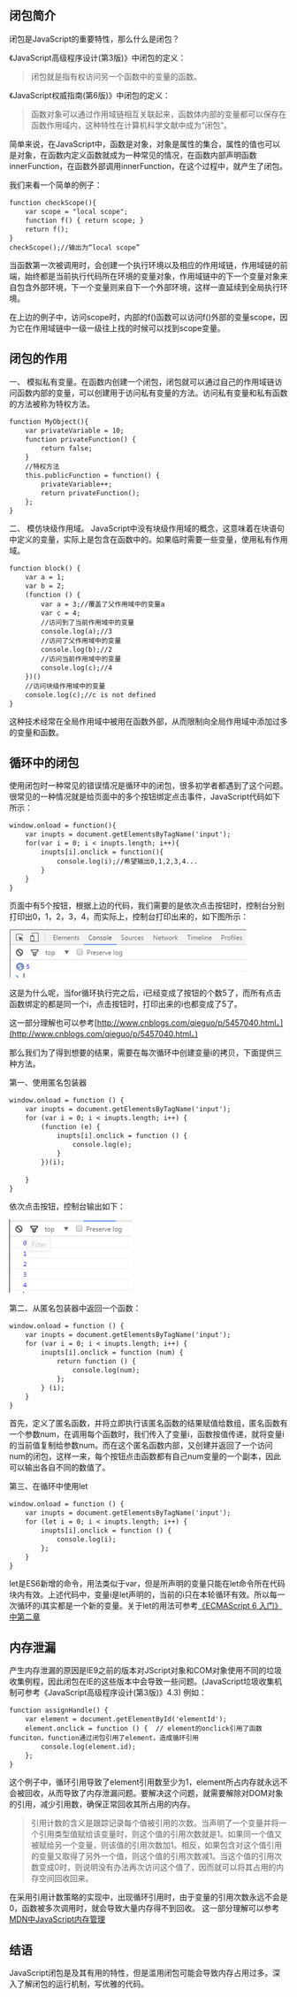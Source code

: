 ## 闭包简介
闭包是JavaScript的重要特性，那么什么是闭包？  

《JavaScript高级程序设计(第3版)》中闭包的定义：
>闭包就是指有权访问另一个函数中的变量的函数。  

《JavaScript权威指南(第6版)》中闭包的定义：
>函数对象可以通过作用域链相互关联起来，函数体内部的变量都可以保存在函数作用域内，这种特性在计算机科学文献中成为“闭包”。

简单来说，在JavaScript中，函数是对象，对象是属性的集合，属性的值也可以是对象，在函数内定义函数就成为一种常见的情况，在函数内部声明函数innerFunction，在函数外部调用innerFunction，在这个过程中，就产生了闭包。

我们来看一个简单的例子：
```
function checkScope(){
    var scope = "local scope";
    function f() { return scope; }
    return f();
}
checkScope();//输出为“local scope”
```
当函数第一次被调用时，会创建一个执行环境以及相应的作用域链，作用域链的前端，始终都是当前执行代码所在环境的变量对象，作用域链中的下一个变量对象来自包含外部环境，下一个变量则来自下一个外部环境，这样一直延续到全局执行环境。

在上边的例子中，访问scope时，内部的f()函数可以访问f()外部的变量scope，因为它在作用域链中一级一级往上找的时候可以找到scope变量。


## 闭包的作用
一、 模拟私有变量。在函数内创建一个闭包，闭包就可以通过自己的作用域链访问函数内部的变量，可以创建用于访问私有变量的方法。访问私有变量和私有函数的方法被称为特权方法。

```
function MyObject(){
    var privateVariable = 10;
    function privateFunction() {
        return false;
    }
    //特权方法
    this.publicFunction = function() {
        privateVariable++;
        return privateFunction();
    };
}
```
二、 模仿块级作用域。
JavaScript中没有块级作用域的概念，这意味着在块语句中定义的变量，实际上是包含在函数中的。如果临时需要一些变量，使用私有作用域。
```
function block() {
    var a = 1;
    var b = 2;
    (function () {
        var a = 3;//覆盖了父作用域中的变量a
        var c = 4;
        //访问到了当前作用域中的变量
        console.log(a);//3
        //访问了父作用域中的变量
        console.log(b);//2
        //访问当前作用域中的变量
        console.log(c);//4
    })()
    //访问块级作用域中的变量
    console.log(c);//c is not defined
}
```

这种技术经常在全局作用域中被用在函数外部，从而限制向全局作用域中添加过多的变量和函数。

## 循环中的闭包
使用闭包时一种常见的错误情况是循环中的闭包，很多初学者都遇到了这个问题。很常见的一种情况就是给页面中的多个按钮绑定点击事件，JavaScript代码如下所示：
```
window.onload = function(){
    var inupts = document.getElementsByTagName('input');
    for(var i = 0; i < inupts.length; i++){
        inupts[i].onclick = function(){
            console.log(i);//希望输出0,1,2,3,4...
        }
    }
}
```
页面中有5个按钮，根据上边的代码，我们需要的是依次点击按钮时，控制台分别打印出0，1，2，3，4，而实际上，控制台打印出来的，如下图所示：

![](/images/2017030601.png)

这是为什么呢，当for循环执行完之后，i已经变成了按钮的个数5了，而所有点击函数绑定的都是同一个i，点击按钮时，打印出来的i也都变成了5了。

这一部分理解也可以参考[http://www.cnblogs.com/qieguo/p/5457040.html。](http://www.cnblogs.com/qieguo/p/5457040.html。)

那么我们为了得到想要的结果，需要在每次循环中创建变量i的拷贝，下面提供三种方法。

第一、使用匿名包装器

```
window.onload = function () {
    var inupts = document.getElementsByTagName('input');
    for (var i = 0; i < inupts.length; i++) {
        (function (e) {
            inupts[i].onclick = function () {
                console.log(e);
            }
        })(i);

    }
}
```
依次点击按钮，控制台输出如下：

![](/images/2017030602.png)

第二、从匿名包装器中返回一个函数：
```
window.onload = function () {
    var inupts = document.getElementsByTagName('input');
    for (var i = 0; i < inupts.length; i++) {
        inupts[i].onclick = function (num) {
            return function () {
                console.log(num);
            };
        } (i);
    }
}
```
首先，定义了匿名函数，并将立即执行该匿名函数的结果赋值给数组，匿名函数有一个参数num，在调用每个函数时，我们传入了变量i，函数按值传递，就将变量i的当前值复制给参数num。而在这个匿名函数内部，又创建并返回了一个访问num的闭包，这样一来，每个按钮点击函数都有自己num变量的一个副本，因此可以输出各自不同的数值了。


第三、在循环中使用let

```
window.onload = function () {
    var inupts = document.getElementsByTagName('input');
    for (let i = 0; i < inupts.length; i++) {
        inupts[i].onclick = function () {
            console.log(i);
        };
    }
}
```
let是ES6新增的命令，用法类似于var，但是所声明的变量只能在let命令所在代码块内有效。上述代码中，变量i是let声明的，当前的i只在本轮循环有效。所以每一次循环的i其实都是一个新的变量。关于let的用法可参考[《ECMAScript 6 入门》中第二章](http://es6.ruanyifeng.com/#docs/let)

## 内存泄漏 
产生内存泄漏的原因是IE9之前的版本对JScript对象和COM对象使用不同的垃圾收集例程，因此闭包在IE的这些版本中会导致一些问题。(JavaScript垃圾收集机制可参考《JavaScript高级程序设计(第3版)》4.3)
例如：
```
function assignHandle() {
    var element = document.getElementById('elementId');
    element.onclick = function () {  // element的onclick引用了函数funciton，function通过闭包引用了element，造成循环引用
        console.log(element.id);
    };
}
```
这个例子中，循环引用导致了element引用数至少为1，element所占内存就永远不会被回收，从而导致了内存泄漏问题。要解决这个问题，就需要解除对DOM对象的引用，减少引用数，确保正常回收其所占用的内存。
>引用计数的含义是跟踪记录每个值被引用的次数。当声明了一个变量并将一个引用类型值赋给该变量时，则这个值的引用次数就是1。如果同一个值又被赋给另一个变量，则该值的引用次数加1。相反，如果包含对这个值引用的变量又取得了另外一个值，则这个值的引用次数减1。当这个值的引用次数变成0时，则说明没有办法再次访问这个值了，因而就可以将其占用的内存空间回收回来。

在采用引用计数策略的实现中，出现循环引用时，由于变量的引用次数永远不会是0，函数被多次调用时，就会导致大量内存得不到回收。
这一部分理解可以参考[MDN中JavaScript内存管理](https://developer.mozilla.org/zh-CN/docs/Web/JavaScript/Memory_Management)

## 结语  
JavaScript闭包是及其有用的特性，但是滥用闭包可能会导致内存占用过多。深入了解闭包的运行机制，写优雅的代码。
